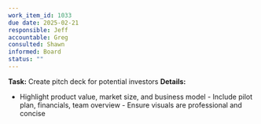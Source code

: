 ```yaml
---
work_item_id: 1033
due date: 2025-02-21
responsible: Jeff
accountable: Greg
consulted: Shawn
informed: Board
status: ""
---
```


**Task:** Create pitch deck for potential investors
**Details:**
- Highlight product value, market size, and business model - Include pilot plan, financials, team overview - Ensure visuals are professional and concise
